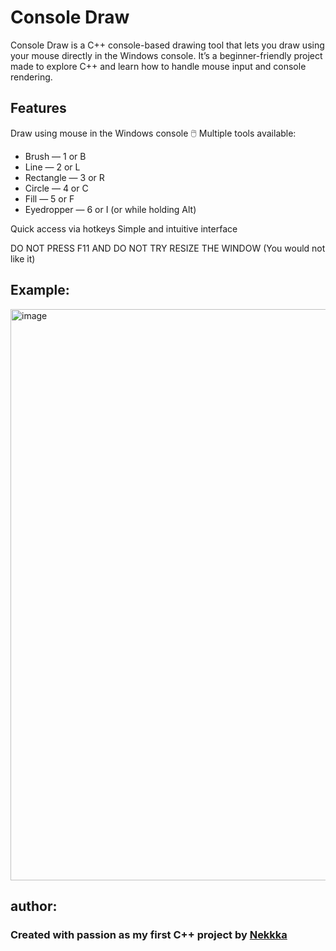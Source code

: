 # Console Draw

Console Draw is a C++ console-based drawing tool that lets you draw using your mouse directly in the Windows console.
It’s a beginner-friendly project made to explore C++ and learn how to handle mouse input and console rendering.

  ## Features

Draw using mouse in the Windows console 🖱️
Multiple tools available:

-  Brush — 1 or B 
-  Line — 2 or L
-  Rectangle — 3 or R
-  Circle — 4 or C
-  Fill — 5 or F
-  Eyedropper — 6 or I (or while holding Alt)

Quick access via hotkeys
Simple and intuitive interface

DO NOT PRESS F11 AND DO NOT TRY RESIZE THE WINDOW (You would not like it)

## Example:

<img width="1200" height="914" alt="image" src="https://github.com/user-attachments/assets/9e3b8a08-bd98-4fe6-b104-d918df9d674e" />

## author:

### Created with passion as my first C++ project by [Nekkka](https://github.com/Nekkkka)
